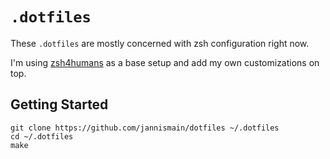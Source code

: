 # `.dotfiles`

These `.dotfiles` are mostly concerned with zsh configuration right now.

I'm using [zsh4humans](https://github.com/romkatv/zsh4humans) as a base setup and add my own customizations on top.

## Getting Started

```console
git clone https://github.com/jannismain/dotfiles ~/.dotfiles
cd ~/.dotfiles
make
```
